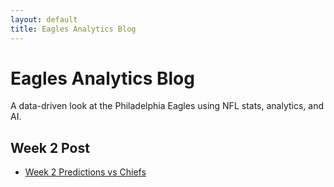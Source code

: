 ```yaml
---
layout: default
title: Eagles Analytics Blog
---
```


# Eagles Analytics Blog
A data-driven look at the Philadelphia Eagles using NFL stats, analytics, and AI.

## Week 2 Post
- [Week 2 Predictions vs Chiefs](2025-09-14-week-2-preview.md)
